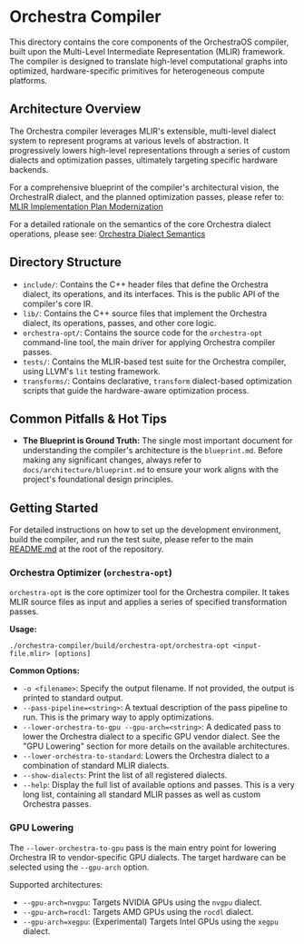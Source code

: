 # Orchestra Compiler

This directory contains the core components of the OrchestraOS compiler, built upon the Multi-Level Intermediate Representation (MLIR) framework. The compiler is designed to translate high-level computational graphs into optimized, hardware-specific primitives for heterogeneous compute platforms.

## Architecture Overview

The Orchestra compiler leverages MLIR's extensible, multi-level dialect system to represent programs at various levels of abstraction. It progressively lowers high-level representations through a series of custom dialects and optimization passes, ultimately targeting specific hardware backends.

For a comprehensive blueprint of the compiler's architectural vision, the OrchestraIR dialect, and the planned optimization passes, please refer to: [MLIR Implementation Plan Modernization](../../docs/architecture/mlir-implementation-plan.md)

For a detailed rationale on the semantics of the core Orchestra dialect operations, please see: [Orchestra Dialect Semantics](../../docs/architecture/dialect_semantics.md)

## Directory Structure

*   `include/`: Contains the C++ header files that define the Orchestra dialect, its operations, and its interfaces. This is the public API of the compiler's core IR.
*   `lib/`: Contains the C++ source files that implement the Orchestra dialect, its operations, passes, and other core logic.
*   `orchestra-opt/`: Contains the source code for the `orchestra-opt` command-line tool, the main driver for applying Orchestra compiler passes.
*   `tests/`: Contains the MLIR-based test suite for the Orchestra compiler, using LLVM's `lit` testing framework.
*   `transforms/`: Contains declarative, `transform` dialect-based optimization scripts that guide the hardware-aware optimization process.

## Common Pitfalls & Hot Tips

*   **The Blueprint is Ground Truth:** The single most important document for understanding the compiler's architecture is the `blueprint.md`. Before making any significant changes, always refer to `docs/architecture/blueprint.md` to ensure your work aligns with the project's foundational design principles.

## Getting Started

For detailed instructions on how to set up the development environment, build the compiler, and run the test suite, please refer to the main [README.md](../../README.md) at the root of the repository.

### Orchestra Optimizer (`orchestra-opt`)

`orchestra-opt` is the core optimizer tool for the Orchestra compiler. It takes MLIR source files as input and applies a series of specified transformation passes.

**Usage:**

```shell
./orchestra-compiler/build/orchestra-opt/orchestra-opt <input-file.mlir> [options]
```

**Common Options:**

*   `-o <filename>`: Specify the output filename. If not provided, the output is printed to standard output.
*   `--pass-pipeline=<string>`: A textual description of the pass pipeline to run. This is the primary way to apply optimizations.
*   `--lower-orchestra-to-gpu --gpu-arch=<string>`: A dedicated pass to lower the Orchestra dialect to a specific GPU vendor dialect. See the "GPU Lowering" section for more details on the available architectures.
*   `--lower-orchestra-to-standard`: Lowers the Orchestra dialect to a combination of standard MLIR dialects.
*   `--show-dialects`: Print the list of all registered dialects.
*   `--help`: Display the full list of available options and passes. This is a very long list, containing all standard MLIR passes as well as custom Orchestra passes.

### GPU Lowering

The `--lower-orchestra-to-gpu` pass is the main entry point for lowering Orchestra IR to vendor-specific GPU dialects. The target hardware can be selected using the `--gpu-arch` option.

Supported architectures:
-   `--gpu-arch=nvgpu`: Targets NVIDIA GPUs using the `nvgpu` dialect.
-   `--gpu-arch=rocdl`: Targets AMD GPUs using the `rocdl` dialect.
-   `--gpu-arch=xegpu`: (Experimental) Targets Intel GPUs using the `xegpu` dialect.